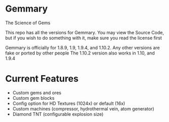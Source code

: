 # Gemmary
The Science of Gems

This repo has all the versions for Gemmary. You may view the Source Code, but if you wish to do something with it, make sure you read the license first

Gemmary is officially for 1.8.9, 1.9, 1.9.4, and 1.10.2. Any other versions are fake or ported by other people
The 1.10.2 version also works in 1.10, and 1.9.4

# Current Features
- Custom gems and ores
- Custom gem blocks
- Config option for HD Textures (1024x) or default (16x)
- Custom machines (compressor, hydrothermal vein, atom generator)
- Diamond TNT (configurable explosion size)